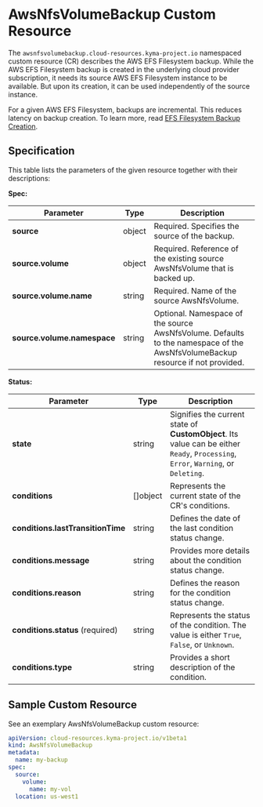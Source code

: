 # AwsNfsVolumeBackup Custom Resource

The `awsnfsvolumebackup.cloud-resources.kyma-project.io` namespaced custom resource (CR) describes the AWS EFS Filesystem backup.
While the AWS EFS Filesystem backup is created in the underlying cloud provider subscription, it needs its source AWS 
EFS Filesystem instance to be available. But upon its creation, it can be used independently of the source instance.

For a given AWS EFS Filesystem, backups are incremental. This reduces latency on backup creation. 
To learn more, read [EFS Filesystem Backup Creation](https://docs.aws.amazon.com/efs/latest/ug/awsbackup.html).

## Specification <!-- {docsify-ignore} -->

This table lists the parameters of the given resource together with their descriptions:

**Spec:**

| Parameter                   | Type                | Description                                                                                                                   |
|-----------------------------|---------------------|-------------------------------------------------------------------------------------------------------------------------------|
| **source**                  | object              | Required. Specifies the source of the backup.                                                                                 |
| **source.volume**           | object              | Required. Reference of the existing source AwsNfsVolume that is backed up.                                                    |
| **source.volume.name**      | string              | Required. Name of the source AwsNfsVolume.                                                                                    |
| **source.volume.namespace** | string              | Optional. Namespace of the source AwsNfsVolume. Defaults to the namespace of the AwsNfsVolumeBackup resource if not provided. |

**Status:**

| Parameter                         | Type       | Description                                                                                                                         |
|-----------------------------------|------------|-------------------------------------------------------------------------------------------------------------------------------------|
| **state**                         | string     | Signifies the current state of **CustomObject**. Its value can be either `Ready`, `Processing`, `Error`, `Warning`, or `Deleting`.  |
| **conditions**                    | \[\]object | Represents the current state of the CR's conditions.                                                                                |
| **conditions.lastTransitionTime** | string     | Defines the date of the last condition status change.                                                                               |
| **conditions.message**            | string     | Provides more details about the condition status change.                                                                            |
| **conditions.reason**             | string     | Defines the reason for the condition status change.                                                                                 |
| **conditions.status** (required)  | string     | Represents the status of the condition. The value is either `True`, `False`, or `Unknown`.                                          |
| **conditions.type**               | string     | Provides a short description of the condition.                                                                                      |

## Sample Custom Resource <!-- {docsify-ignore} -->

See an exemplary AwsNfsVolumeBackup custom resource:

```yaml
apiVersion: cloud-resources.kyma-project.io/v1beta1
kind: AwsNfsVolumeBackup
metadata:
  name: my-backup
spec:
  source:
    volume:
      name: my-vol
  location: us-west1
```
